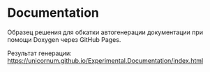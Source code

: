 # Documentation
Образец решения для обкатки автогенерации документации при помощи Doxygen через GitHub Pages.

Результат генерации: https://unicornum.github.io/Experimental.Documentation/index.html
